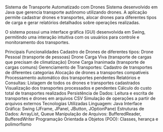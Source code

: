 Sistema de Transporte Automatizado com Drones
Sistema desenvolvido em Java que gerencia transporte autônomo utilizando drones. A aplicação permite cadastrar drones e transportes, alocar drones para diferentes tipos de carga e gerar relatórios detalhados sobre operações realizadas.

O sistema possui uma interface gráfica (GUI) desenvolvida em Swing, permitindo uma interação intuitiva com os usuários para controle e monitoramento dos transportes.

 Principais Funcionalidades
 Cadastro de Drones de diferentes tipos:
Drone Pessoal (transporte de pessoas)
Drone Carga Viva (transporte de cargas que precisam de climatização)
Drone Carga Inanimada (transporte de cargas comuns)
 Gerenciamento de Transportes:
Cadastro de transportes de diferentes categorias
Alocação de drones a transportes compatíveis
Processamento automático dos transportes pendentes
 Relatórios e Consultas:
Listagem de todos os drones e transportes cadastrados
Visualização dos transportes processados e pendentes
Cálculo do custo total de transportes realizados
 Persistência de Dados:
Leitura e escrita de transportes e drones em arquivos CSV
Simulação de operações a partir de arquivos externos
 Tecnologias Utilizadas
Linguagem: Java
Interface Gráfica: Swing (JFrame, JPanel, JButton, JOptionPane)
Estruturas de Dados: ArrayList, Queue
Manipulação de Arquivos: BufferedReader, BufferedWriter
Programação Orientada a Objetos (POO): Classes, herança e polimorfismo
